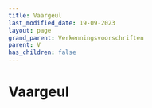 ```yaml
---
title: Vaargeul
last_modified_date: 19-09-2023
layout: page
grand_parent: Verkenningsvoorschriften
parent: V
has_children: false
---
```


Vaargeul
========

